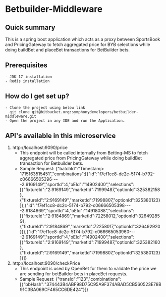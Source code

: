 # Betbuilder-Middleware #

##  Quick summary ##

  This is a spring boot application which acts as a proxy between SportsBook and PricingGateway to fetch aggregated price for
  BYB selections while doing buildBet and placeBet transactions for BetBuilder bets.

## Prerequisites ##

    - JDK 17 installation
    - Redis installation

## How do I get set up? ##

    - Clone the project using below link
      git clone git@bitbucket.org:symphonydevelopers/betbuilder-middleware.git
    - Open the project in any IDE and run the Application.

## API's available in this microservice ##
  1. http://localhost:9090/price
     - This endpoint will be called internally from Betting-MS to fetch aggregated price from
       PricingGateway while doing buildBet transaction for Betbuilder bets.
     - Sample Request:
       {"batchId":"Timestamp: 1715163515451","combinations":[{"id":"f7ef1cc8-dc2c-5174-b792-c06666505396----2:9169149","sportId":4,"oEId":"14902400","selections":[{"fixtureId":"2:9169149","marketId":71999487,"optionId":325382158},{"fixtureId":"2:9169149","marketId":71998807,"optionId":325380123}]},{"id":"f7ef1cc8-dc2c-5174-b792-c06666505398----2:9184869","sportId":4,"oEId":"14918088","selections":[{"fixtureId":"2:9184869","marketId":72258012,"optionId":326492859},{"fixtureId":"2:9184869","marketId":72258017,"optionId":326492920}]},{"id":"f7ef1cc8-dc2c-5174-b792-c066665053960----2:9169149","sportId":4,"oEId":"14902400","selections":[{"fixtureId":"2:9169149","marketId":71999487,"optionId":325382160},{"fixtureId":"2:9169149","marketId":71998807,"optionId":325380123}]}]}
  2. http://localhost:9090/checkPrice
     - This endpoint is used by OpenBet for them to validate the price we are sending for betBuilder bets in placeBet requests.
     - Sample Request:
       {"transId":"123","combinations":[{"bbHash":"374443B4ABF98D75C95A9F374ABAD5CB560523E78B91C3BA069CF465CC6DE424"}]}
